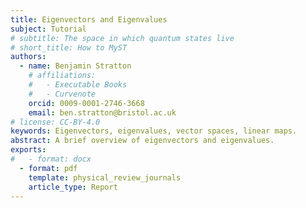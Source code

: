 ```yaml
---
title: Eigenvectors and Eigenvalues
subject: Tutorial
# subtitle: The space in which quantum states live
# short_title: How to MyST
authors:
  - name: Benjamin Stratton
    # affiliations:
    #   - Executable Books
    #   - Curvenote
    orcid: 0009-0001-2746-3668
    email: ben.stratton@bristol.ac.uk
# license: CC-BY-4.0
keywords: Eigenvectors, eigenvalues, vector spaces, linear maps. 
abstract: A brief overview of eigenvectors and eigenvalues.   
exports:
#   - format: docx
  - format: pdf
    template: physical_review_journals
    article_type: Report
---
```

